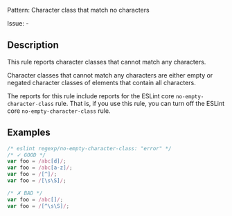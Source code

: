 Pattern: Character class that match no characters

Issue: -

## Description

This rule reports character classes that cannot match any characters.

Character classes that cannot match any characters are either empty or negated character classes of elements that contain all characters.

The reports for this rule include reports for the ESLint core `no-empty-character-class` rule. That is, if you use this rule, you can turn off the ESLint core `no-empty-character-class` rule.

## Examples

```js
/* eslint regexp/no-empty-character-class: "error" */
/* ✓ GOOD */
var foo = /abc[d]/;
var foo = /abc[a-z]/;
var foo = /[^]/;
var foo = /[\s\S]/;

/* ✗ BAD */
var foo = /abc[]/;
var foo = /[^\s\S]/;
```
